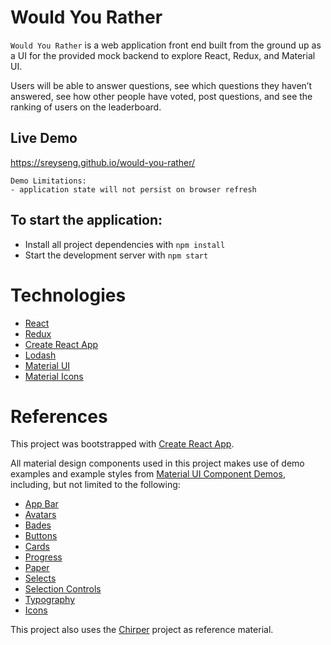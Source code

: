 # Would You Rather

`Would You Rather` is a web application front end built from the ground up as a UI for the provided mock backend to explore React, Redux, and Material UI.

Users will be able to answer questions, see which questions they haven’t answered, see how other people have voted, post questions, and see the ranking of users on the leaderboard.

## Live Demo

https://sreyseng.github.io/would-you-rather/

```
Demo Limitations:
- application state will not persist on browser refresh
```

## To start the application:

- Install all project dependencies with `npm install`
- Start the development server with `npm start`

# Technologies

- [React](https://reactjs.org/)
- [Redux](https://redux.js.org/)
- [Create React App](https://github.com/facebookincubator/create-react-app)
- [Lodash](https://lodash.com/docs/4.17.10)
- [Material UI](https://www.npmjs.com/package/@material-ui/core)
- [Material Icons](https://www.npmjs.com/package/@material-ui/icons)

# References

This project was bootstrapped with [Create React App](https://github.com/facebookincubator/create-react-app).

All material design components used in this project makes use of demo examples and example styles from [Material UI Component Demos](https://material-ui.com/getting-started/usage/), including, but not limited to the following:

- [App Bar](https://material-ui.com/demos/app-bar/)
- [Avatars](https://material-ui.com/demos/avatars/)
- [Bades](https://material-ui.com/demos/badges/)
- [Buttons](https://material-ui.com/demos/buttons/)
- [Cards](https://material-ui.com/demos/cards/)
- [Progress](https://material-ui.com/demos/progress/)
- [Paper](https://material-ui.com/demos/paper/)
- [Selects](https://material-ui.com/demos/selects/)
- [Selection Controls](https://material-ui.com/demos/selection-controls/)
- [Typography](https://material-ui.com/style/typography/)
- [Icons](https://material-ui.com/style/icons/)

This project also uses the [Chirper](https://github.com/udacity/reactnd-chirper-app) project as reference material.
